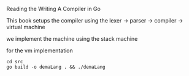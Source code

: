 
Reading the Writing A Compiler in Go

This book setups the compiler using the lexer -> parser -> compiler -> virtual machine

we implement the machine using the stack machine

for the vm implementation

```
cd src
go build -o demaLang . && ./demaLang 
```